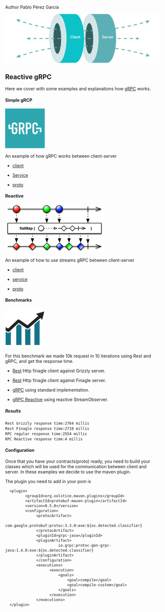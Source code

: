 Author Pablo Pérez García 

![My image](src/main/resources/img/simple.svg)

## Reactive gRPC

Here we cover with some examples and explanations how [gRPC](https://grpc.io/docs/quickstart/) works.

#### Simple gRCP

![My image](src/main/resources/img/grpc.png)

An example of how gRPC works between client-server

* [client](src/main/java/com/politrons/grpc/simple/RpcClient.java)

* [Service](src/main/java/com/politrons/grpc/simple/RpcServiceImpl.java)

* [proto](src/main/proto/rpc_contract.proto)

#### Reactive 

![My image](src/main/resources/img/flatMap.png)

An example of how to use streams gRPC between client-server

* [client](src/main/java/com/politrons/grpc/reactive/ReactiveClient.java)

* [service](src/main/java/com/politrons/grpc/reactive/ReactiveServiceImpl.java)

* [proto](src/main/proto/rpc_reactive.proto)


#### Benchmarks

![My image](src/main/resources/img/benchmark.png)

For this benchmark we made 10k request in 10 iterations using Rest and gRPC, and get the response time.

* [Rest](src/main/scala/benchmark) Http finagle client against Grizzly server.

* [Rest](src/main/scala/benchmark) Http finagle client against Finagle server.

* [gRPC](src/main/java/com/politrons/grpc/benchmark/regular) using standard implementation.

* [gRPC Reactive](src/main/java/com/politrons/grpc/benchmark/reactive) using reactive StreamObserver.

##### Results

```.bash
Rest Grizzly response time:2764 millis
Rest Finagle response time:2710 millis
RPC regular response time:2554 millis
RPC Reactive response time:4 millis
```

#### Configuration

Once that you have your contracts(proto) ready, you need to build your classes which will 
be used for the communication between client and server.
In these examples we decide to use the maven plugin.

The plugin you need to add in your pom is

```
  <plugin>
         <groupId>org.xolstice.maven.plugins</groupId>
         <artifactId>protobuf-maven-plugin</artifactId>
         <version>0.5.0</version>
         <configuration>
              <protocArtifact>
                        com.google.protobuf:protoc:3.3.0:exe:${os.detected.classifier}
              </protocArtifact>
              <pluginId>grpc-java</pluginId>
              <pluginArtifact>
                        io.grpc:protoc-gen-grpc-java:1.4.0:exe:${os.detected.classifier}
              </pluginArtifact>
              </configuration>
              <executions>
                    <execution>
                        <goals>
                            <goal>compile</goal>
                            <goal>compile-custom</goal>
                        </goals>
                    </execution>
              </executions>
  </plugin>


```